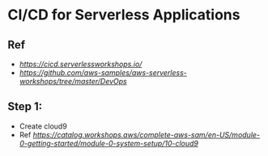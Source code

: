 # CI/CD for Serverless Applications
## Ref 
- *https://cicd.serverlessworkshops.io/*
- *https://github.com/aws-samples/aws-serverless-workshops/tree/master/DevOps*

## Step 1:
- Create cloud9
- Ref *https://catalog.workshops.aws/complete-aws-sam/en-US/module-0-getting-started/module-0-system-setup/10-cloud9*